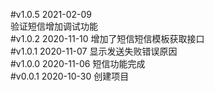 #v1.0.5  2021-02-09  
验证短信增加调试功能  
#v1.0.2  2020-11-10
增加了短信短信模板获取接口     
#v1.0.1  2020-11-07
显示发送失败错误原因    
#v1.0.0  2020-11-06
短信功能完成    
#v0.0.1  2020-10-30
创建项目  